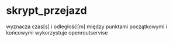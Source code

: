 # skrypt_przejazd
wyznacza czas[s] i odległość[m] między punktami początkowymi i końcowymi
wykorzystuje openroutservise
